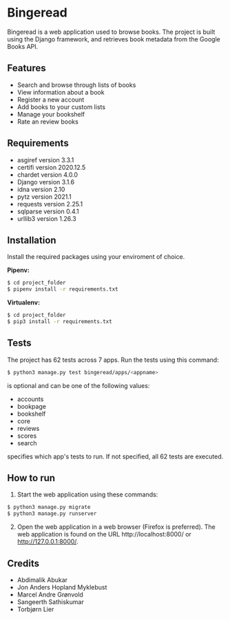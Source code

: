 # Bingeread

Bingeread is a web application used to browse books. The project is built using the Django framework, and retrieves book metadata from the Google Books API.


## Features

- Search and browse through lists of books
- View information about a book
- Register a new account
- Add books to your custom lists
- Manage your bookshelf
- Rate an review books


## Requirements

* asgiref version 3.3.1
* certifi version 2020.12.5
* chardet version 4.0.0
* Django version 3.1.6
* idna version 2.10
* pytz version 2021.1
* requests version 2.25.1
* sqlparse version 0.4.1
* urllib3 version 1.26.3


## Installation

Install the required packages using your enviroment of choice.

**Pipenv:**
```bash
$ cd project_folder
$ pipenv install -r requirements.txt
```

**Virtualenv:**
```bash
$ cd project_folder
$ pip3 install -r requirements.txt
```

## Tests

The project has 62 tests across 7 apps. Run the tests using this command:

```bash
$ python3 manage.py test bingeread/apps/<appname>
```
<appname> is optional and can be one of the following values:
* accounts
* bookpage
* bookshelf
* core
* reviews
* scores
* search

<appname> specifies which app's tests to run. If not specified, all 62 tests are executed.


## How to run

1. Start the web application using these commands:

```bash
$ python3 manage.py migrate
$ python3 manage.py runserver
```

2. Open the web application in a web browser (Firefox is preferred). The web application is found on the URL http://localhost:8000/ or http://127.0.0.1:8000/.


## Credits

* Abdimalik Abukar
* Jon Anders Hopland Myklebust
* Marcel Andre Grønvold
* Sangeerth Sathiskumar
* Torbjørn Lier
